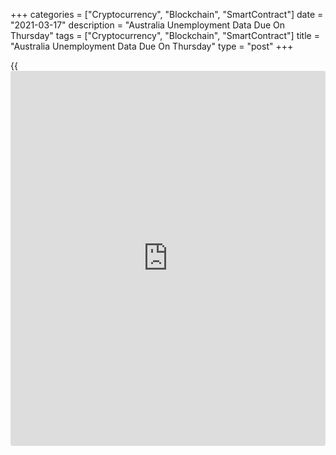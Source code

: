 +++
categories = ["Cryptocurrency", "Blockchain", "SmartContract"]
date = "2021-03-17"
description = "Australia Unemployment Data Due On Thursday"
tags = ["Cryptocurrency", "Blockchain", "SmartContract"]
title = "Australia Unemployment Data Due On Thursday"
type = "post"
+++

{{<iframe id="large-banner" src="https://www.bounty.group/#slide=24.0" width="100%" height="600" scrolling="no" style="border: 0px solid rgb(216, 221, 230); border-radius: 3px;">}}

Australia will on Thursday release February figures for unemployment,
highlighting a modest day for Asia-Pacific economic activity.

The jobless rate is expected to ease to 6.3 percent from 6.4 percent in
January, with the addition of 30,000 jobs following the gain of 29,100
jobs in the previous month. The participation rate is pegged at 66.2
percent, up from 66.1 percent a month earlier.

New Zealand will provide Q4 numbers for gross domestic product, with
forecasts suggesting an increase of 0.1 percent on quarter and 0.5
percent on year following the 14.0 percent quarterly spike and the 0.4
percent yearly gain in the three months prior.

The de facto central bank in Taiwan will conclude its monetary [policy](https://www.fintechee.com/policy/)
meeting and then announce its decision on interest rates. The bank is
expected to keep its benchmark lending rate steady at 1.125 percent.

The central bank in Indonesia will wrap up its monetary [policy](https://www.fintechee.com/policy/) meeting
and then announce its decision on interest rates. The bank is expected
to keep its benchmark lending rate unchanged at 3.50 percent, while the
deposit facility rate (2.75 percent) and lending facility rate (4.25
percent) also are called unchanged.

For comments and feedback [contact](https://www.playgroundfx.com/contact/): editorial@rtt[news](https://www.letsplayfx.com/blog/forex-news-website/).com

[Economic News][1]

 **What parts of the world are seeing the best (and worst) economic
performances lately? Click[here][2] to check out our [Econ Scorecard][2]
and find out! See up-to-the-moment [ranking](https://www.playgroundfx.com/blog/crypto-exchange-ranking/)s for the best and worst
performers in [GDP][3], [unemployment rate][4], [inflation][2] and much
more.**

   1. www.rtt[news](https://www.letsplayfx.com/blog/forex-news-website/).com/Content/EconomicNews.aspx
   2. www.rtt[news](https://www.letsplayfx.com/blog/forex-news-website/).com/economic-scorecard/world-rank/CPI/highest-performance.aspx
   3. www.rtt[news](https://www.letsplayfx.com/blog/forex-news-website/).com/economic-scorecard/world-rank/GDP/highest-performance.aspx
   4. www.rtt[news](https://www.letsplayfx.com/blog/forex-news-website/).com/economic-scorecard/world-rank/unemployment-rate/lowest-performance.aspx